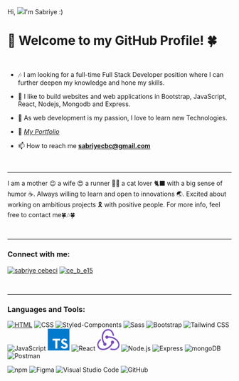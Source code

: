    Hi,  ![](https://user-images.githubusercontent.com/18350557/176309783-0785949b-9127-417c-8b55-ab5a4333674e.gif)I'm Sabriye :) 
 <br/>
 <h1> 🎵 Welcome to my GitHub Profile! 🍀 </h1>
 <br/>
 
 
 - 🎶 I am looking for a full-time Full Stack Developer position where I can further deepen my knowledge and hone my skills.

 - 🌱 I like to build websites and web applications in Bootstrap, JavaScript, React, Nodejs, Mongodb and Express.

 - 👯 As web development is my passion, I love to learn new Technologies.
 
 - 💜 [_My Portfolio_ ](https://my-portfolio-sbrycbc.vercel.app/) 
 
 - 📫 How to reach me **sabriyecbc@gmail.com**

   <br />

---

I am a mother 😉 a wife 😍 a runner 🏃‍♂️ a cat lover 🐈‍⬛ with a big sense of humor ☕. Always willing to learn and open to innovations 🌏. Excited about working on ambitious projects 🎗 with positive people. For more info, feel free to contact me🍀🎶🍀

 <br />

---

<h3 align="left">Connect with me:</h3>
<p align="left">
<a href="https://linkedin.com/in/sabriye cebeci" target="blank"><img align="center" src="https://raw.githubusercontent.com/rahuldkjain/github-profile-readme-generator/master/src/images/icons/Social/linked-in-alt.svg" alt="sabriye cebeci" height="30" width="40" /></a>
<a href="https://instagram.com/ce_b_e15" target="blank"><img align="center" src="https://raw.githubusercontent.com/rahuldkjain/github-profile-readme-generator/master/src/images/icons/Social/instagram.svg" alt="ce_b_e15" height="30" width="40" /></a>
</p>

 <br />

---

<h3 align="left">Languages and Tools:</h3>

<p align="left">
 <a href="https://www.w3.org/html/"><img width="50" src="https://user-images.githubusercontent.com/25181517/192158954-f88b5814-d510-4564-b285-dff7d6400dad.png" alt="HTML" title="HTML"/></a>
	
<img width="50" src="https://user-images.githubusercontent.com/25181517/183898674-75a4a1b1-f960-4ea9-abcb-637170a00a75.png" alt="CSS" title="CSS"/>

 <img width="50" src="https://cdn.shopify.com/s/files/1/1061/1924/products/Nail_Polish_Emoji_Icon_ios10_large.png?v=1571606091" alt="Styled-Components" title="Styled-Components"/>
 
 <img width="50" src="https://user-images.githubusercontent.com/25181517/192158956-48192682-23d5-4bfc-9dfb-6511ade346bc.png" alt="Sass" title="Sass"/>

 <img width="50" src="https://user-images.githubusercontent.com/25181517/183898054-b3d693d4-dafb-4808-a509-bab54cf5de34.png" alt="Bootstrap" title="Bootstrap"/>
 
<img width="50" src="https://user-images.githubusercontent.com/25181517/202896760-337261ed-ee92-4979-84c4-d4b829c7355d.png" alt="Tailwind CSS" title="Tailwind CSS"/>

<img width="50" src="https://user-images.githubusercontent.com/25181517/117447155-6a868a00-af3d-11eb-9cfe-245df15c9f3f.png" alt="JavaScript" title="JavaScript"/>

<img width="50" src="https://raw.githubusercontent.com/devicons/devicon/master/icons/typescript/typescript-original.svg" alt="TypeScript"  title="TypeScript"/>

 <img width="50" src="https://user-images.githubusercontent.com/25181517/183897015-94a058a6-b86e-4e42-a37f-bf92061753e5.png" alt="React" title="React"/>
 
 <img width="50" src="https://raw.githubusercontent.com/devicons/devicon/master/icons/redux/redux-original.svg" alt="Redux" title="Redux"/>
 
 <img width="50" src="https://user-images.githubusercontent.com/25181517/183568594-85e280a7-0d7e-4d1a-9028-c8c2209e073c.png" alt="Node.js" title="Node.js"/>
 
<img width="50" src="https://user-images.githubusercontent.com/25181517/183859966-a3462d8d-1bc7-4880-b353-e2cbed900ed6.png" alt="Express" title="Express"/>

 <img width="50" src="https://user-images.githubusercontent.com/25181517/182884177-d48a8579-2cd0-447a-b9a6-ffc7cb02560e.png" alt="mongoDB" title="mongoDB"/>
  <img width="50" src="https://user-images.githubusercontent.com/25181517/192109061-e138ca71-337c-4019-8d42-4792fdaa7128.png" alt="Postman" title="Postman"/></p>

 
 <p align="left">

 
 <img width="50" src="https://user-images.githubusercontent.com/25181517/121401671-49102800-c959-11eb-9f6f-74d49a5e1774.png" alt="npm" title="npm"/>
 
 <img width="50" src="https://user-images.githubusercontent.com/25181517/189715289-df3ee512-6eca-463f-a0f4-c10d94a06b2f.png" alt="Figma" title="Figma"/>
 
 <img width="50" src="https://user-images.githubusercontent.com/25181517/192108891-d86b6220-e232-423a-bf5f-90903e6887c3.png" alt="Visual Studio Code" title="Visual Studio Code"/> 
 <img width="50" src="https://user-images.githubusercontent.com/25181517/192108374-8da61ba1-99ec-41d7-80b8-fb2f7c0a4948.png" alt="GitHub" title="GitHub"/> </p>
 
 




 












